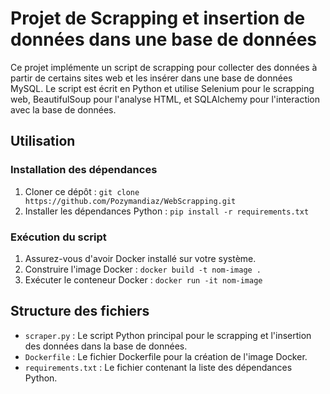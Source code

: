 # Projet de Scrapping et insertion de données dans une base de données

Ce projet implémente un script de scrapping pour collecter des données à partir de certains sites web et les insérer dans une base de données MySQL. Le script est écrit en Python et utilise Selenium pour le scrapping web, BeautifulSoup pour l'analyse HTML, et SQLAlchemy pour l'interaction avec la base de données.

## Utilisation

### Installation des dépendances
1. Cloner ce dépôt : `git clone https://github.com/Pozymandiaz/WebScrapping.git`
2. Installer les dépendances Python : `pip install -r requirements.txt`

### Exécution du script
1. Assurez-vous d'avoir Docker installé sur votre système.
2. Construire l'image Docker : `docker build -t nom-image .`
3. Exécuter le conteneur Docker : `docker run -it nom-image`

## Structure des fichiers
- `scraper.py` : Le script Python principal pour le scrapping et l'insertion des données dans la base de données.
- `Dockerfile` : Le fichier Dockerfile pour la création de l'image Docker.
- `requirements.txt` : Le fichier contenant la liste des dépendances Python.